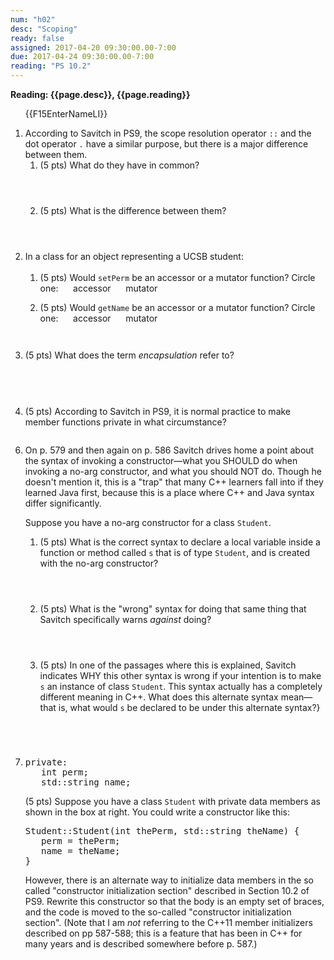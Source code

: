 ```yaml
---
num: "h02"
desc: "Scoping"
ready: false
assigned: 2017-04-20 09:30:00.00-7:00
due: 2017-04-24 09:30:00.00-7:00
reading: "PS 10.2"
---
```

 
 <div style='display:none'>
https://ucsb-cs32-s17.github.io/hwk/h02/
</div>

<b>Reading: {{page.desc}},  {{page.reading}}</b>
 
<ol start="1">

{{F15EnterNameLI}}

  <li>According to Savitch in PS9, the scope resolution operator <code>::</code> and the dot operator <code>.</code> have a similar purpose, but there is a major difference between them.
  <ol>
    <li style='margin-bottom:4em;'>(5 pts) What do they have in common?</li>
    <li style='margin-bottom:4em;'>(5 pts) What is the difference between them?</li>
  </ol>
  </li>

  <li>In a class for an object representing a UCSB student: 
  <ol>
    <li style='margin-bottom:1em;'> (5 pts) Would <code>setPerm</code> be an accessor or a mutator function? Circle one:      accessor      mutator</li>
    <li style="margin-bottom:3em;"> (5 pts) Would <code>getName</code> be an accessor or a mutator function? Circle one:      accessor      mutator</li>
    </ol>
    </li>

<li style='margin-bottom:2em'>(5 pts) What does the term <em>encapsulation</em> refer to?</li>

<div style="margin-bottom:2em;">&nbsp;</div>

<li style='margin-bottom:2em'>(5 pts) According to Savitch in PS9, it is normal practice to make member functions private in what circumstance?</li>

</ol>

<div class="pagebreak"></div>

<ol start="6">

<li><p>On p. 579 and then again on p. 586 Savitch drives home a point about the syntax of invoking a constructor&mdash;what you SHOULD do when invoking a no-arg constructor, and what you should NOT do.     Though he doesn't mention it, this is a "trap" that many C++ learners fall into if they learned Java first, because this is a place where C++ and Java syntax differ significantly.</p>

Suppose you have a no-arg constructor for a class <code>Student</code>.   
<ol>
<li style='margin-bottom:4em'>(5 pts) What is the correct syntax to declare a local variable inside a function or method called <code>s</code> that is of type <code>Student</code>, and is created with the no-arg constructor?</li>

<li style='margin-bottom:4em'>(5 pts) What is the "wrong" syntax for doing that same thing that Savitch specifically warns <em>against</em> doing? </li>

<li style='margin-bottom:5em'>(5 pts) In one of the passages where this is explained, Savitch indicates WHY this other syntax is wrong if your intention is to make <code>s</code> an instance of class <code>Student</code>.  This syntax actually has a completely different meaning in C++.   What does this alternate syntax mean&mdash;that is, what would <code>s</code> be declared to be under this alternate syntax?}</li>
</ol>
</li>

<li>

<pre>
private:
   int perm;
   std::string name;
</pre>

<p>(5 pts) Suppose you have a class <code>Student</code> with private data members as shown in the box at right.  You could write a constructor like this:</p>
<pre>
Student::Student(int thePerm, std::string theName) {
   perm = thePerm;
   name = theName;
}
</pre>


However, there is an alternate way to initialize data members in the so called "constructor initialization section" described in Section 10.2 of PS9.   Rewrite this constructor so that the body is an empty set of braces, and the code is moved to the so-called "constructor initialization section".  (Note that I am <em>not</em> referring to the C++11 member initializers described on pp 587-588; this is a feature that has been in C++ for many years and is described somewhere before p. 587.)


</li>


</ol>


